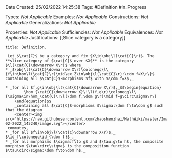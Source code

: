<br />
<br />

Date Created: 25/02/2022 14:25:38
Tags: #Definition #In_Progress

Types: _Not Applicable_
Examples: _Not Applicable_
Constructions: _Not Applicable_
Generalizations: _Not Applicable_

Properties: _Not Applicable_
Sufficiencies: _Not Applicable_
Equivalences: _Not Applicable_
Justifications: [[Slice category is a category]]

``` ad-Definition
title: Definition.

_Let $\cat{C}$ be a category and fix $X\in\obj\l(\cat{C}\r)$. The **slice category of $\cat{C}$ over $X$** is the category $\l(\cat{C}\downarrow X\r)$ where_
* _$\obj\l(\cat{C}\downarrow X\r)\coloneqq\l\{f\in\hom\l(\cat{C}\r)\mid\ex Z\in\obj\l(\cat{C}\r):\cdm f=X\r\}$ containing all $\cat{C}$-morphisms $f$ with $\cdm f=X$,_

* _for all $f,g\in\obj\l(\cat{C}\downarrow X\r)$,_$$\begin{equation}
        \hom_{\cat{C}\downarrow X}\!\l(f,g\r)\coloneqq\l\{\sigma\in\hom_\cat{C}\!\l(\dom f,\dom g\r)\mid f=g\circ\sigma\r\}
    \end{equation}$$
    _containing all $\cat{C}$-morphisms $\sigma:\dom f\to\dom g$ such that the diagram_
    <center><img src="https://raw.githubusercontent.com/zhaoshenzhai/MathWiki/master/Images/25-02-2022_145240/image.svg"></center>
_commutes,_
* _for all $f\in\obj\l(\cat{C}\downarrow X\r)$,_ $\id_f\coloneqq\id_{\dom f}$_,_
* _for all morphisms $\sigma:f\to g$ and $\tau:g\to h$, the composite morphism $\tau\circ\sigma$ is the composition function $\tau\circ\sigma:\dom f\to\dom h$._

```
